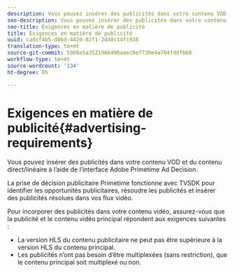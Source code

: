 ```yaml
---
description: Vous pouvez insérer des publicités dans votre contenu VOD et du contenu direct/linéaire à l’aide de l’interface Adobe Primetime Ad Decision.
seo-description: Vous pouvez insérer des publicités dans votre contenu VOD et du contenu direct/linéaire à l’aide de l’interface Adobe Primetime Ad Decision.
seo-title: Exigences en matière de publicité
title: Exigences en matière de publicité
uuid: cadcf4b5-d86d-442d-82f1-2d40c14fc938
translation-type: tm+mt
source-git-commit: 5908e5a3521966496aeec0ef730e4a704fddfb68
workflow-type: tm+mt
source-wordcount: '134'
ht-degree: 0%

---
```



# Exigences en matière de publicité{#advertising-requirements}

Vous pouvez insérer des publicités dans votre contenu VOD et du contenu direct/linéaire à l’aide de l’interface Adobe Primetime Ad Decision.

La prise de décision publicitaire Primetime fonctionne avec TVSDK pour identifier les opportunités publicitaires, résoudre les publicités et insérer des publicités résolues dans vos flux vidéo.

Pour incorporer des publicités dans votre contenu vidéo, assurez-vous que la publicité et le contenu vidéo principal répondent aux exigences suivantes :

* La version HLS du contenu publicitaire ne peut pas être supérieure à la version HLS du contenu principal.
* Les publicités n’ont pas besoin d’être multiplexées (sans restriction), que le contenu principal soit multiplexé ou non.

